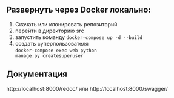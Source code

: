 <h2>Развернуть через Docker локально:</h2>

1) Скачать или клонировать репозиторий
2) перейти в директорию src
3) запустить команду
<code>docker-compose up -d --build</code>
4) создать суперпользователя <br><code>docker-compose exec web python manage.py createsuperuser</code>




<h2>Документация</h2>

http://localhost:8000/redoc/
или
http://localhost:8000/swagger/
